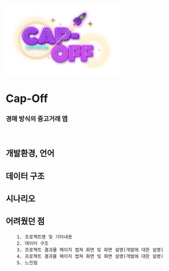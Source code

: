 <img src="https://github.com/lesoo/CapOff/blob/main/Cap-Off_img/capoff_logo.png?raw=true" width="300px">

# Cap-Off
### 경매 방식의 중고거래 앱
<br>

## 개발환경, 언어

## 데이터 구조

## 시나리오

## 어려웠던 점



		1. 프로젝트명 및 기타내용
		2. 데이터 구조
		3. 프로젝트 결과물 페이지 캡쳐 화면 및 화면 설명(개발에 대한 설명)
		4. 프로젝트 결과물 페이지 캡쳐 화면 및 화면 설명(개발에 대한 설명)
		5. 느낀점
